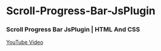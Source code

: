 # Scroll-Progress-Bar-JsPlugin

### Scroll Progress Bar JsPlugin | HTML And CSS
[YouTube Video](https://youtu.be/vpKY_cGUxfY)
